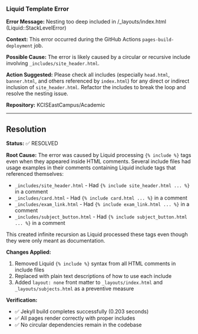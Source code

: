 ### Liquid Template Error

**Error Message:** Nesting too deep included in /_layouts/index.html (Liquid::StackLevelError)

**Context:** This error occurred during the GitHub Actions `pages-build-deployment` job.

**Possible Cause:** The error is likely caused by a circular or recursive include involving `_includes/site_header.html`. 

**Action Suggested:** Please check all includes (especially `head.html`, `banner.html`, and others referenced by `index.html`) for any direct or indirect inclusion of `site_header.html`. Refactor the includes to break the loop and resolve the nesting issue.

**Repository:** KCISEastCampus/Academic

---

## Resolution

**Status:** ✅ RESOLVED

**Root Cause:**
The error was caused by Liquid processing `{% include %}` tags even when they appeared inside HTML comments. Several include files had usage examples in their comments containing Liquid include tags that referenced themselves:
- `_includes/site_header.html` - Had `{% include site_header.html ... %}` in a comment
- `_includes/card.html` - Had `{% include card.html ... %}` in a comment  
- `_includes/exam_link.html` - Had `{% include exam_link.html ... %}` in a comment
- `_includes/subject_button.html` - Had `{% include subject_button.html ... %}` in a comment

This created infinite recursion as Liquid processed these tags even though they were only meant as documentation.

**Changes Applied:**
1. Removed Liquid `{% include %}` syntax from all HTML comments in include files
2. Replaced with plain text descriptions of how to use each include
3. Added `layout: none` front matter to `_layouts/index.html` and `_layouts/subjects.html` as a preventive measure

**Verification:**
- ✅ Jekyll build completes successfully (0.203 seconds)
- ✅ All pages render correctly with proper includes
- ✅ No circular dependencies remain in the codebase